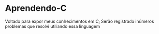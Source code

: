 # Aprendendo-C
 Voltado para expor meus conhecimentos em C; Serão registrado inúmeros problemas que resolvi utiliando essa linguagem
